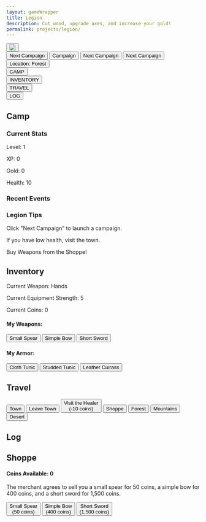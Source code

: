 ```yaml
---
layout: gameWrapper
title: Legion
description: Cut wood, upgrade axes, and increase your gold!
permalink: projects/legion/
---
```



<link rel="stylesheet" type="text/css" href="{{ site.url }}/assets/css/legion.css">
<!--
<section id="accMenu">
	<h3>Account Menu</h3>
</section>
<div id="News">
    <h4>News</h4>
</div>
-->

<section id="legionHeader">
    <div class="leagionHeaderHeader"></div>
    <div id="healthDiv">
        <button class="legionButton" id="imgButton">
        <img id="weaponImg" src='{{site.url}}/assets/img/legion/hands.png'>
        </button>
        <div id="curHealthDiv"></div>
        <div id="maxHealthDiv"></div>
        <div id="healthBackgroundDiv"></div>
    </div>
    <button class="legionButton" id="camButton">Next Campaign</button>
    <button class="legionButton" id="camButton2">Campaign</button>
    <button class="legionButton" id="camButton3">Next Campaign</button>
    <button class="legionButton" id="camButton4">Next Campaign</button>
    <button class="legionButton" id="locButton">Location: <span id="locationSpan">Forest</span></button>
    <div class="legionHeaderFooter">
        <div id="hpSpan"></div>
        <div id="hpSpanCur"></div>
    </div>
</section>
<section id="navBlocks">
    <div class="navBlock">
        <button id="campButton">CAMP</button>
    </div>
    <div class="navBlock">
        <button id="inventoryButton">INVENTORY</button>
    </div>
    <div class="navBlock">
        <button id="travelButton">TRAVEL</button>
    </div>
    <div class="navBlock">
        <button id="logButton">LOG</button>
    </div>
</section>
<div id="moreInfoContainer">
<section class="moreInfo" id="camp">
    <h2>Camp</h2>
    <section class="moreInfoSection" id="currentStats">
        <h3>Current Stats</h3>
        <div id="myProgress">
        <div id="myBar"></div>
        </div>
        <p>Level: <span id="level">1</span></p>
        <p>XP: <span id="xp">0</span></p>
        <p>Gold: <span id="gold">0</span></p>
        <p>Health: <span id="health">10</span></p>
    </section>
    <section class="moreInfoSection" id="recentEvents">
        <h3>Recent Events</h3>
        <ol id="recentEventsUL">
            <li style="display: none"></li>
            <li style="display: none"></li>
            <li style="display: none"></li>
        </ol>
    </section>
    <section class="moreInfoSection" id="locationTips">
        <div class="infoContainer" id="deepForestInfoContainer">
            <h3><span class="location">Legion</span> Tips</h3>
            <p>Click "Next Campaign" to launch a campaign. <span class="location"></span></p>
            <p>If you have low health, visit the town.</p>
            <p>Buy Weapons from the Shoppe!</p>
        </div>
    </section>
</section>
<section class="moreInfo" id="inventory">
    <h2>Inventory</h2>
    <p>Current Weapon: <span id="weaponSpan">Hands</span></p>
    <p>Current Equipment Strength: <span id="strengthSpan">5</span></p>
    <p>Current Coins: <span id="inventoryCoins">0</span></p>
    <section>
        <div id="inventoryItems">
            <h4>My Weapons:</h4>
            <div id="weaponsContainer">
            <button class="equipmentButton" id="equipSmallSpearButton">Small Spear</button>
            <button class="equipmentButton" id="equipSimpleBowButton">Simple Bow</button>
            <button class="equipmentButton" id="equipShortSwordButton">Short Sword</button>
            </div>
        </div>
    </section>
    <section>
        <div id="inventoryArmorItems">
            <h4>My Armor:</h4>
            <button class="equipmentButton" id="equipSmallSpearButton">Cloth Tunic</button>
            <button class="equipmentButton" id="equipSimpleBowButton">Studded Tunic</button>
            <button class="equipmentButton" id="equipShortSwordButton">Leather Cuirass</button>
        </div>
    </section>
</section>

<section class="moreInfo" id="travel">
    <h2>Travel</h2>
    <div id="travelContainer">
        <button class="travelButton outsideTownButton"  id="goToTownButton">Town</button>
        <button class="travelButton shopButton" id="leaveTownButton">Leave Town</button>
        <button class="travelButton shopButton" id="healButton">Visit the Healer<br >(-10 coins)</button>
        <button class="travelButton shopButton" id="goToShopButton">Shoppe</button>
        <button class="travelButton outsideTownButton" id="goToForestButton">Forest</button>
        <button class="travelButton outsideTownButton" id="goToMountainsButton">Mountains</button>
        <button class="travelButton outsideTownButton" id="goToDesertButton">Desert</button>
    </div>
</section>

<section class="moreInfo" id="log">
    <h2>Log</h2>
    <ol id="logUL" reversed>
    </ol>
</section>
<section class="moreInfo" id="townShop">
    <h2>Shoppe</h2>
    <h4>Coins Available: <span id="goldSpan">0</span></h4>
    <p>The merchant agrees to sell you a small spear for 50 coins, a simple bow for 400 coins, and a short sword for 1,500 coins.</p>
    <div id="shopContainer">
        <button class="equipmentButton" id="buySmallSpearButton">Small Spear<br />(50 coins)</button>
        <button class="equipmentButton" id="buySimpleBowButton">Simple Bow<br />(400 coins)</button>
        <button class="equipmentButton" id="buyShortSwordButton">Short Sword<br />(1,500 coins)</button>
    </div>
</section>
</div>
<script type="module" src='{{site.url}}/assets/js/legion/legionMain.js'>

<img src='{{ site.baseurl }}/assets/img/legion/shoppe-icon4.png' decoding="async"/>
<img src='{{ site.baseurl }}/assets/img/legion/town-icon2.png' decoding="async"/>
<img src='{{ site.baseurl }}/assets/img/legion/forest-icon.png' decoding="async"/>
<img src='{{ site.baseurl }}/assets/img/legion/mountains-icon.png' decoding="async"/>
<img src='{{ site.baseurl }}/assets/img/legion/desert-icon.png' decoding="async"/>
<img src='{{ site.baseurl }}/assets/img/legion/heal-icon4.png' decoding="async"/>
<img src='{{ site.baseurl }}/assets/img/legion/leaveTown-icon.png' decoding="async"/>
<img src='{{ site.baseurl }}/assets/img/legion/camp-icon25.png' decoding="async"/>
<img src='{{ site.baseurl }}/assets/img/legion/inventory-icon25.png' decoding="async"/>
<img src='{{ site.baseurl }}/assets/img/legion/travel-icon25.png' decoding="async"/>
<img src='{{ site.baseurl }}/assets/img/legion/log-icon25.png' decoding="async"/>
